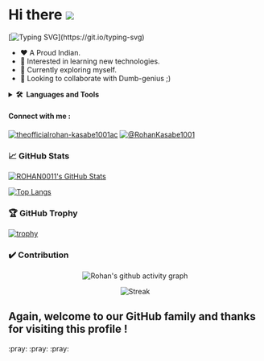 # Hi there <a href="https://www.linkedin.com/in/theofficialrohan-kasabe1001ac"><img src="https://media.giphy.com/media/hvRJCLFzcasrR4ia7z/giphy.gif" width="25px"></a>

[![Typing SVG](https://readme-typing-svg.herokuapp.com/?color=0CF724&lines=%F0%9F%99%8F%22Welcome+to+GitHub%22;%F0%9F%98%8E%20I%27m+Rohan+Kasabe,;%E2%80%8D%20%F0%9F%8C%8F+From+Pandharpur,+MH13,+India.;%F0%9F%8E%AF%20Pursuing+B.Tech+in+ENTC.;%F0%9F%8F%A8%20At+SKNSCOE,%20%20%20Pandharpur%20.;%F0%9F%A7%AA%20Loves+to+try+new+things.;)](https://git.io/typing-svg)

- ♥ A Proud Indian.
- 👀 Interested in learning new technologies.
- 🌱 Currently exploring myself.
- 💞️ Looking to collaborate with Dumb-genius ;)


<details>
  <summary><b>🛠️&nbsp;&nbsp;Languages&nbsp;and&nbsp;Tools</b></summary>
  <br/>
  <p align="left"> 
  <a href="https://www.cprogramming.com/" target="_blank"> <img src="https://raw.githubusercontent.com/devicons/devicon/master/icons/c/c-original.svg" alt="c" width="40" height="40"/> </a> 
  <a href="https://www.python.org" target="_blank"> <img src="https://raw.githubusercontent.com/devicons/devicon/master/icons/python/python-original.svg" alt="python" width="40" height="40"/> </a> 
  <a href="https://cloud.google.com" target="_blank"> <img src="https://www.vectorlogo.zone/logos/google_cloud/google_cloud-icon.svg" alt="gcp" width="40" height="40"/> </a> 
  <a href="https://www.mysql.com/" target="_blank"> <img src="https://raw.githubusercontent.com/devicons/devicon/master/icons/mysql/mysql-original-wordmark.svg" alt="mysql" width="40" height="40"/> </a> 
  </p>
  </details>


<h4 align="left">Connect with me :</h4>
<p align="left">
<a href="https://www.linkedin.com/in/theofficialrohan-kasabe1001ac" target="blank"><img align="center" src="https://raw.githubusercontent.com/rahuldkjain/github-profile-readme-generator/master/src/images/icons/Social/linked-in-alt.svg" alt="theofficialrohan-kasabe1001ac" height="30" width="40" /></a>  
<a href="https://twitter.com/@RohanKasabe1001" target="blank"><img align="center" src="https://raw.githubusercontent.com/rahuldkjain/github-profile-readme-generator/master/src/images/icons/Social/twitter.svg" alt="@RohanKasabe1001" height="30" width="40" /></a>
</p>


### 📈 GitHub Stats
[![ROHAN0011's GitHub Stats](https://github-readme-stats.vercel.app/api?username=ROHAN0011&show_icons=true&layout=compact&theme=vue)](https://github-readme-stats.vercel.app/api?username=ROHAN0011&show_icons=true&layout=compact&theme=vue)

[![Top Langs](https://github-readme-stats.vercel.app/api/top-langs/?username=ROHAN0011&langs_count=10&hide_border=true&layout=compact&theme=vue)](https://activity-graph.herokuapp.com/graph?username=G1Joshi&area=true&hide_border=true&theme=dracula)


### 🏆 GitHub Trophy
[![trophy](https://github-profile-trophy.vercel.app/?username=ROHAN0011)](https://github-profile-trophy.vercel.app/?username=ROHAN0011&no-bg=true)


### ✔️ Contribution
<div align="center"> 
  
![Rohan's github activity graph](https://activity-graph.herokuapp.com/graph?username=ROHAN0011&area=true&hide_border=true&theme=dracula)    
  
![Streak](https://github-readme-streak-stats.herokuapp.com/?user=ROHAN0011&hide_border=true&theme=dracula) 
  
</div>


<h2> Again, welcome to our GitHub family and thanks for visiting this profile ! </h2>
:pray: :pray: :pray:


<!---
ROHAN0011/ROHAN0011 is a ✨ special ✨ repository because its `README.md` (this file) appears on your GitHub profile.
You can click the Preview link to take a look at your changes.
--->
